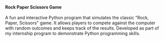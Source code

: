 **Rock Paper Scissors Game**
<br><br>
A fun and interactive Python program that simulates the classic "Rock, Paper, Scissors" game. It allows players to compete against the computer with random outcomes and keeps track of the results. Developed as part of my internship program to demonstrate Python programming skills.

